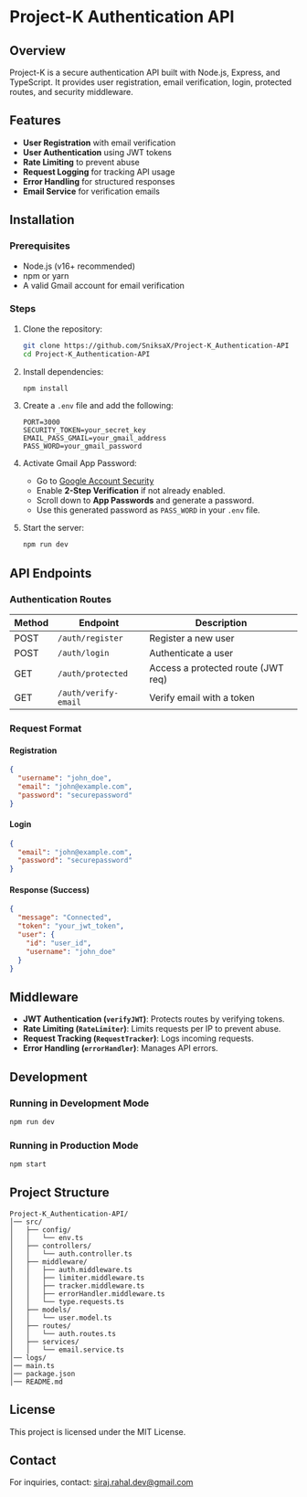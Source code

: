 # Project-K Authentication API

## Overview

Project-K is a secure authentication API built with Node.js, Express, and TypeScript. It provides user registration, email verification, login, protected routes, and security middleware.

## Features

- **User Registration** with email verification
- **User Authentication** using JWT tokens
- **Rate Limiting** to prevent abuse
- **Request Logging** for tracking API usage
- **Error Handling** for structured responses
- **Email Service** for verification emails

## Installation

### Prerequisites

- Node.js (v16+ recommended)
- npm or yarn
- A valid Gmail account for email verification

### Steps

1. Clone the repository:

   ```sh
   git clone https://github.com/SniksaX/Project-K_Authentication-API
   cd Project-K_Authentication-API
   ```

2. Install dependencies:

   ```sh
   npm install
   ```

3. Create a `.env` file and add the following:

   ```env
   PORT=3000
   SECURITY_TOKEN=your_secret_key
   EMAIL_PASS_GMAIL=your_gmail_address
   PASS_WORD=your_gmail_password
   ```

4. Activate Gmail App Password:

   - Go to [Google Account Security](https://myaccount.google.com/security)
   - Enable **2-Step Verification** if not already enabled.
   - Scroll down to **App Passwords** and generate a password.
   - Use this generated password as `PASS_WORD` in your `.env` file.

5. Start the server:

   ```sh
   npm run dev
   ```

## API Endpoints

### Authentication Routes

| Method | Endpoint             | Description                        |
| ------ | -------------------- | ---------------------------------- |
| POST   | `/auth/register`     | Register a new user                |
| POST   | `/auth/login`        | Authenticate a user                |
| GET    | `/auth/protected`    | Access a protected route (JWT req) |
| GET    | `/auth/verify-email` | Verify email with a token          |

### Request Format

#### Registration

```json
{
  "username": "john_doe",
  "email": "john@example.com",
  "password": "securepassword"
}
```

#### Login

```json
{
  "email": "john@example.com",
  "password": "securepassword"
}
```

#### Response (Success)

```json
{
  "message": "Connected",
  "token": "your_jwt_token",
  "user": {
    "id": "user_id",
    "username": "john_doe"
  }
}
```

## Middleware

- **JWT Authentication (`verifyJWT`)**: Protects routes by verifying tokens.
- **Rate Limiting (`RateLimiter`)**: Limits requests per IP to prevent abuse.
- **Request Tracking (`RequestTracker`)**: Logs incoming requests.
- **Error Handling (`errorHandler`)**: Manages API errors.

## Development

### Running in Development Mode

```sh
npm run dev
```

### Running in Production Mode

```sh
npm start
```

## Project Structure

```
Project-K_Authentication-API/
│── src/
│   ├── config/
│   │   └── env.ts
│   ├── controllers/
│   │   └── auth.controller.ts
│   ├── middleware/
│   │   ├── auth.middleware.ts
│   │   ├── limiter.middleware.ts
│   │   ├── tracker.middleware.ts
│   │   ├── errorHandler.middleware.ts
│   │   └── type.requests.ts
│   ├── models/
│   │   └── user.model.ts
│   ├── routes/
│   │   └── auth.routes.ts
│   ├── services/
│   │   └── email.service.ts
│── logs/
│── main.ts
│── package.json
│── README.md
```

## License

This project is licensed under the MIT License.

## Contact

For inquiries, contact: [siraj.rahal.dev@gmail.com](mailto:siraj.rahal.dev@gmail.com)
